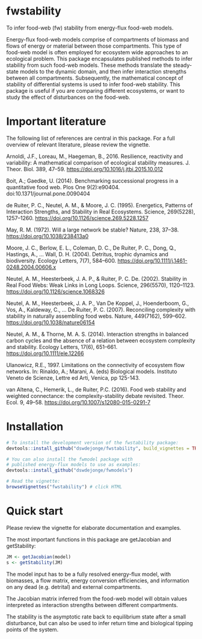 # fwstability
To infer food-web (fw) stability from energy-flux food-web models.  

Energy-flux food-web models comprise of compartments of biomass and flows of energy or material between those compartments. This type of food-web model is often employed for ecosystem wide approaches to an ecological problem. This package encapsulates published methods to infer stability from such food-web models. These methods translate the steady-state models to the dynamic domain, and then infer interaction strengths between all compartments. Subsequently, the mathematical concept of stability of differential systems is used to infer food-web stability. This package is useful if you are comparing different ecosystems, or want to study the effect of disturbances on the food-web.  

# Important literature
The following list of references are central in this package. For a full overview of relevant literature, please review the vignette.

Arnoldi, J.F., Loreau, M., Haegeman, B., 2016. Resilience, reactivity and variability: A mathematical comparison of ecological stability measures. J. Theor. Biol. 389, 47–59. https://doi.org/10.1016/j.jtbi.2015.10.012

Boit, A.; Gaedke, U. (2014). Benchmarking successional progress in a quantitative food web. Plos One 9(2):e90404. doi:10.1371/journal.pone.0090404

de Ruiter, P. C., Neutel, A. M., & Moore, J. C. (1995). Energetics, Patterns of Interaction Strengths, and Stability in Real Ecosystems. Science, 269(5228), 1257–1260. https://doi.org/10.1126/science.269.5228.1257  

May, R. M. (1972). Will a large network be stable? Nature, 238, 37–38. https://doi.org/10.1038/238413a0  

Moore, J. C., Berlow, E. L., Coleman, D. C., De Ruiter, P. C., Dong, Q., Hastings, A., … Wall, D. H. (2004). Detritus, trophic dynamics and biodiversity. Ecology Letters, 7(7), 584–600. https://doi.org/10.1111/j.1461-0248.2004.00606.x  

Neutel, A. M., Heesterbeek, J. A. P., & Ruiter, P. C. De. (2002). Stability in Real Food Webs: Weak Links in Long Loops. Science, 296(5570), 1120–1123. https://doi.org/10.1126/science.1068326  

Neutel, A. M., Heesterbeek, J. A. P., Van De Koppel, J., Hoenderboom, G., Vos, A., Kaldeway, C., … De Ruiter, P. C. (2007). Reconciling complexity with stability in naturally assembling food webs. Nature, 449(7162), 599–602. https://doi.org/10.1038/nature06154  

Neutel, A. M., & Thorne, M. A. S. (2014). Interaction strengths in balanced carbon cycles and the absence of a relation between ecosystem complexity and stability. Ecology Letters, 17(6), 651–661. https://doi.org/10.1111/ele.12266  

Ulanowicz, R.E., 1997. Limitations on the connectivity of ecosystem flow networks. In: Rinaldo, A.; Marani, A. (eds) Biological models. Instituto Veneto de Scienze, Lettre ed Arti, Venica, pp 125-143.

van Altena, C., Hemerik, L., de Ruiter, P.C. (2016). Food web stability and weighted connectance: the complexity-stability debate revisited. Theor. Ecol. 9, 49–58. https://doi.org/10.1007/s12080-015-0291-7

# Installation
```r
# To install the development version of the fwstability package:
devtools::install_github("dswdejonge/fwstability", build_vignettes = TRUE)

# You can also install the fwmodel package with 
# published energy-flux models to use as examples:
devtools::install_github("dswdejonge/fwmodels")

# Read the vignette:
browseVignettes("fwstability") # click HTML
```

# Quick start
Please review the vignette for elaborate documentation and examples.  

The most important functions in this package are getJacobian and getStability:  
```r
JM <- getJacobian(model)
s <- getStability(JM)
```

The model input has to be a fully resolved energy-flux model, with biomasses, a flow matrix, energy conversion efficiencies, and information on any dead (e.g. detrital) and external compartments.  

The Jacobian matrix inferred from the food-web model will obtain values interpreted as interaction strengths between different compartments.  

The stability is the asymptotic rate back to equilibrium state after a small disturbance, but can also be used to infer return time and biological tipping points of the system.
